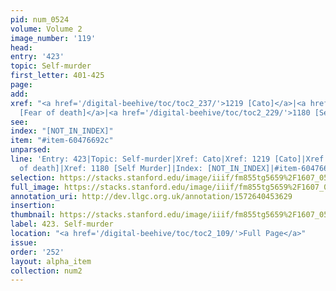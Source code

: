 ```yaml
---
pid: num_0524
volume: Volume 2
image_number: '119'
head: 
entry: '423'
topic: Self-murder
first_letter: 401-425
page: 
add: 
xref: "<a href='/digital-beehive/toc/toc2_237/'>1219 [Cato]</a>|<a href='/digital-beehive/num2/num_0525/'>424
  [Fear of death]</a>|<a href='/digital-beehive/toc/toc2_229/'>1180 [Self Murder]</a>"
see: 
index: "[NOT_IN_INDEX]"
item: "#item-60476692c"
unparsed: 
line: 'Entry: 423|Topic: Self-murder|Xref: Cato|Xref: 1219 [Cato]|Xref: 424 [Fear
  of death]|Xref: 1180 [Self Murder]|Index: [NOT_IN_INDEX]|#item-60476692c'
selection: https://stacks.stanford.edu/image/iiif/fm855tg5659%2F1607_0586/323,876,3022,779/full/0/default.jpg
full_image: https://stacks.stanford.edu/image/iiif/fm855tg5659%2F1607_0586/full/full/0/default.jpg
annotation_uri: http://dev.llgc.org.uk/annotation/1572640453629
insertion: 
thumbnail: https://stacks.stanford.edu/image/iiif/fm855tg5659%2F1607_0586/323,876,600,180/250,/0/default.jpg
label: 423. Self-murder
location: "<a href='/digital-beehive/toc/toc2_109/'>Full Page</a>"
issue: 
order: '252'
layout: alpha_item
collection: num2
---
```


